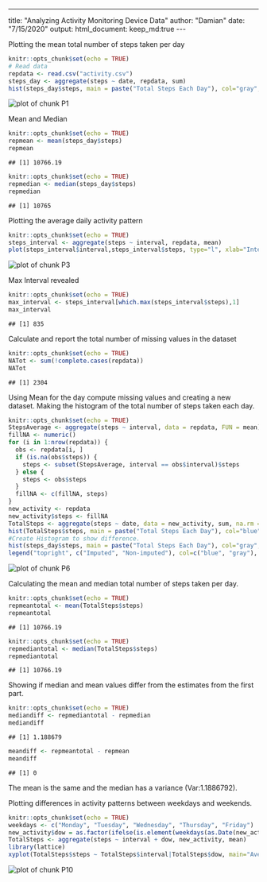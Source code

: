 ---
title: "Analyzing Activity Monitoring Device Data"
author: "Damian"
date: "7/15/2020"
output:
    html_document:
      keep_md:true
    ---

Plotting the mean total number of steps taken per day


```r
knitr::opts_chunk$set(echo = TRUE)
# Read data
repdata <- read.csv("activity.csv")  
steps_day <- aggregate(steps ~ date, repdata, sum)
hist(steps_day$steps, main = paste("Total Steps Each Day"), col="gray",xlab="Number of Steps")
```

![plot of chunk P1](Figs/P1-1.png)

Mean and Median


```r
knitr::opts_chunk$set(echo = TRUE)
repmean <- mean(steps_day$steps)
repmean
```

```
## [1] 10766.19
```


```r
knitr::opts_chunk$set(echo = TRUE)
repmedian <- median(steps_day$steps)
repmedian
```

```
## [1] 10765
```

Plotting the average daily activity pattern


```r
knitr::opts_chunk$set(echo = TRUE)
steps_interval <- aggregate(steps ~ interval, repdata, mean)
plot(steps_interval$interval,steps_interval$steps, type="l", xlab="Interval", ylab="Number of Steps",main="Average Number of Steps per Day by Interval")
```

![plot of chunk P3](Figs/P3-1.png)

Max Interval revealed


```r
knitr::opts_chunk$set(echo = TRUE)
max_interval <- steps_interval[which.max(steps_interval$steps),1]
max_interval
```

```
## [1] 835
```

Calculate and report the total number of missing values in the dataset


```r
knitr::opts_chunk$set(echo = TRUE)
NATot <- sum(!complete.cases(repdata))
NATot
```

```
## [1] 2304
```

Using Mean for the day compute missing values and creating a new dataset.
Making the histogram of the total number of steps taken each day.


```r
knitr::opts_chunk$set(echo = TRUE)
StepsAverage <- aggregate(steps ~ interval, data = repdata, FUN = mean)
fillNA <- numeric()
for (i in 1:nrow(repdata)) {
  obs <- repdata[i, ]
  if (is.na(obs$steps)) {
    steps <- subset(StepsAverage, interval == obs$interval)$steps
  } else {
    steps <- obs$steps
  }
  fillNA <- c(fillNA, steps)
}
new_activity <- repdata
new_activity$steps <- fillNA
TotalSteps <- aggregate(steps ~ date, data = new_activity, sum, na.rm = TRUE)
hist(TotalSteps$steps, main = paste("Total Steps Each Day"), col="blue", xlab="Number of Steps")
#Create Histogram to show difference. 
hist(steps_day$steps, main = paste("Total Steps Each Day"), col="gray", xlab="Number of Steps", add=T)
legend("topright", c("Imputed", "Non-imputed"), col=c("blue", "gray"), lwd=10)
```

![plot of chunk P6](Figs/P6-1.png)

Calculating the mean and median total number of steps taken per day.


```r
knitr::opts_chunk$set(echo = TRUE)
repmeantotal <- mean(TotalSteps$steps)
repmeantotal
```

```
## [1] 10766.19
```



```r
knitr::opts_chunk$set(echo = TRUE)
repmediantotal <- median(TotalSteps$steps)
repmediantotal
```

```
## [1] 10766.19
```

Showing if median and mean values differ from the estimates from the first part.


```r
knitr::opts_chunk$set(echo = TRUE)
mediandiff <- repmediantotal - repmedian
mediandiff
```

```
## [1] 1.188679
```

```r
meandiff <- repmeantotal - repmean
meandiff
```

```
## [1] 0
```
The mean is the same and the median has a variance (Var:1.1886792).

Plotting differences in activity patterns between weekdays and weekends.


```r
knitr::opts_chunk$set(echo = TRUE)
weekdays <- c("Monday", "Tuesday", "Wednesday", "Thursday", "Friday")
new_activity$dow = as.factor(ifelse(is.element(weekdays(as.Date(new_activity$date)),weekdays), "Weekday", "Weekend"))
TotalSteps <- aggregate(steps ~ interval + dow, new_activity, mean)
library(lattice)
xyplot(TotalSteps$steps ~ TotalSteps$interval|TotalSteps$dow, main="Average Steps per Day by Interval",xlab="Interval", ylab="Steps",layout=c(1,2), type="l")
```

![plot of chunk P10](Figs/P10-1.png)
